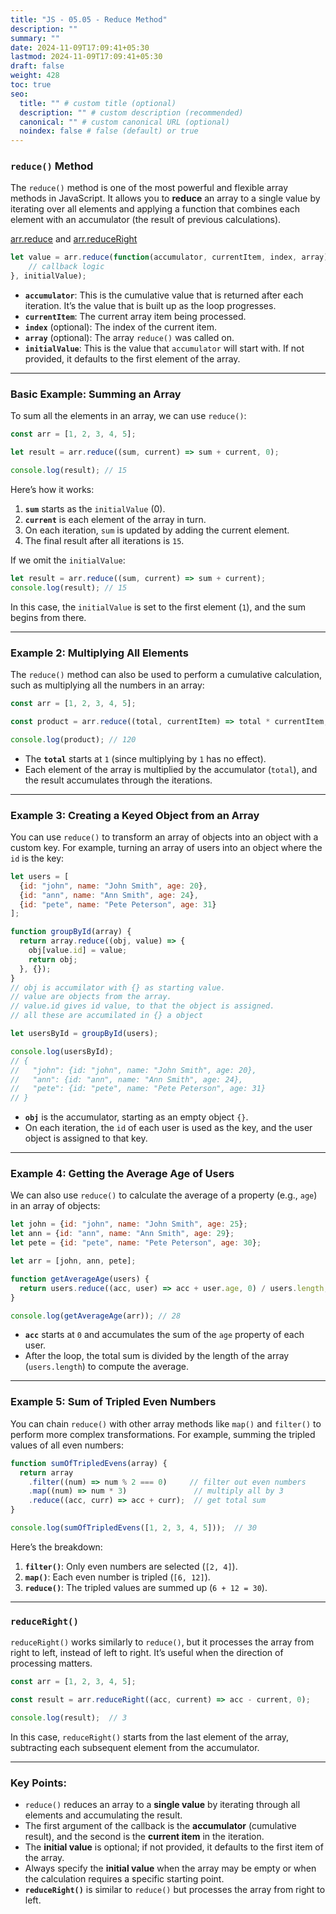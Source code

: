 ```yaml
---
title: "JS - 05.05 - Reduce Method"
description: ""
summary: ""
date: 2024-11-09T17:09:41+05:30
lastmod: 2024-11-09T17:09:41+05:30
draft: false
weight: 428
toc: true
seo:
  title: "" # custom title (optional)
  description: "" # custom description (recommended)
  canonical: "" # custom canonical URL (optional)
  noindex: false # false (default) or true
---
```


### `reduce()` Method

The `reduce()` method is one of the most powerful and flexible array methods in JavaScript. It allows you to **reduce** an array to a single value by iterating over all elements and applying a function that combines each element with an accumulator (the result of previous calculations).

[arr.reduce](https://developer.mozilla.org/en-US/docs/Web/JavaScript/Reference/Global_Objects/Array/reduce) and [arr.reduceRight](https://developer.mozilla.org/en-US/docs/Web/JavaScript/Reference/Global_Objects/Array/reduceRight)

```js
let value = arr.reduce(function(accumulator, currentItem, index, array) {
    // callback logic
}, initialValue);
```

- **`accumulator`**: This is the cumulative value that is returned after each iteration. It’s the value that is built up as the loop progresses.
- **`currentItem`**: The current array item being processed.
- **`index`** (optional): The index of the current item.
- **`array`** (optional): The array `reduce()` was called on.
- **`initialValue`**: This is the value that `accumulator` will start with. If not provided, it defaults to the first element of the array.

---

### Basic Example: Summing an Array

To sum all the elements in an array, we can use `reduce()`:

```js
const arr = [1, 2, 3, 4, 5];

let result = arr.reduce((sum, current) => sum + current, 0);

console.log(result); // 15
```

Here’s how it works:
1. **`sum`** starts as the `initialValue` (0).
2. **`current`** is each element of the array in turn.
3. On each iteration, `sum` is updated by adding the current element.
4. The final result after all iterations is `15`.

If we omit the `initialValue`:

```js
let result = arr.reduce((sum, current) => sum + current);
console.log(result); // 15
```

In this case, the `initialValue` is set to the first element (`1`), and the sum begins from there.

---

### Example 2: Multiplying All Elements

The `reduce()` method can also be used to perform a cumulative calculation, such as multiplying all the numbers in an array:

```js
const arr = [1, 2, 3, 4, 5];

const product = arr.reduce((total, currentItem) => total * currentItem, 1);

console.log(product); // 120
```

- The **`total`** starts at `1` (since multiplying by `1` has no effect).
- Each element of the array is multiplied by the accumulator (`total`), and the result accumulates through the iterations.

---

### Example 3: Creating a Keyed Object from an Array

You can use `reduce()` to transform an array of objects into an object with a custom key. For example, turning an array of users into an object where the `id` is the key:

```js
let users = [
  {id: "john", name: "John Smith", age: 20},
  {id: "ann", name: "Ann Smith", age: 24},
  {id: "pete", name: "Pete Peterson", age: 31}
];

function groupById(array) {
  return array.reduce((obj, value) => {
    obj[value.id] = value;
    return obj;
  }, {});
}
// obj is accumilator with {} as starting value.
// value are objects from the array.
// value.id gives id value, to that the object is assigned.
// all these are accumilated in {} a object

let usersById = groupById(users);

console.log(usersById);
// {
//   "john": {id: "john", name: "John Smith", age: 20},
//   "ann": {id: "ann", name: "Ann Smith", age: 24},
//   "pete": {id: "pete", name: "Pete Peterson", age: 31}
// }
```

- **`obj`** is the accumulator, starting as an empty object `{}`.
- On each iteration, the `id` of each user is used as the key, and the user object is assigned to that key.

---

### Example 4: Getting the Average Age of Users

We can also use `reduce()` to calculate the average of a property (e.g., `age`) in an array of objects:

```js
let john = {id: "john", name: "John Smith", age: 25};
let ann = {id: "ann", name: "Ann Smith", age: 29};
let pete = {id: "pete", name: "Pete Peterson", age: 30};

let arr = [john, ann, pete];

function getAverageAge(users) {
  return users.reduce((acc, user) => acc + user.age, 0) / users.length;
}

console.log(getAverageAge(arr)); // 28
```

- **`acc`** starts at `0` and accumulates the sum of the `age` property of each user.
- After the loop, the total sum is divided by the length of the array (`users.length`) to compute the average.

---

### Example 5: Sum of Tripled Even Numbers

You can chain `reduce()` with other array methods like `map()` and `filter()` to perform more complex transformations. For example, summing the tripled values of all even numbers:

```js
function sumOfTripledEvens(array) {
  return array
    .filter((num) => num % 2 === 0)     // filter out even numbers
    .map((num) => num * 3)               // multiply all by 3
    .reduce((acc, curr) => acc + curr);  // get total sum
}

console.log(sumOfTripledEvens([1, 2, 3, 4, 5]));  // 30
```

Here’s the breakdown:
1. **`filter()`**: Only even numbers are selected (`[2, 4]`).
2. **`map()`**: Each even number is tripled (`[6, 12]`).
3. **`reduce()`**: The tripled values are summed up (`6 + 12 = 30`).

---

### `reduceRight()`

`reduceRight()` works similarly to `reduce()`, but it processes the array from right to left, instead of left to right. It’s useful when the direction of processing matters.

```js
const arr = [1, 2, 3, 4, 5];

const result = arr.reduceRight((acc, current) => acc - current, 0);

console.log(result);  // 3
```

In this case, `reduceRight()` starts from the last element of the array, subtracting each subsequent element from the accumulator.

---

### Key Points:

- `reduce()` reduces an array to a **single value** by iterating through all elements and accumulating the result.
- The first argument of the callback is the **accumulator** (cumulative result), and the second is the **current item** in the iteration.
- The **initial value** is optional; if not provided, it defaults to the first item of the array.
- Always specify the **initial value** when the array may be empty or when the calculation requires a specific starting point.
- **`reduceRight()`** is similar to `reduce()` but processes the array from right to left.

